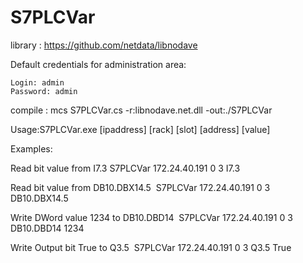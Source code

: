# S7PLCVar

library : 
https://github.com/netdata/libnodave


Default credentials for administration area:

    Login: admin    
    Password: admin

compile :
mcs S7PLCVar.cs -r:libnodave.net.dll -out:./S7PLCVar

Usage:S7PLCVar.exe [ipaddress] [rack] [slot] [address] [value]

Examples: 

Read bit value from I7.3
S7PLCVar 172.24.40.191 0 3 I7.3


Read bit value from DB10.DBX14.5 
S7PLCVar 172.24.40.191 0 3 DB10.DBX14.5


Write DWord value 1234 to DB10.DBD14 
S7PLCVar 172.24.40.191 0 3 DB10.DBD14 1234


Write Output bit True to Q3.5 
S7PLCVar 172.24.40.191 0 3 Q3.5 True
